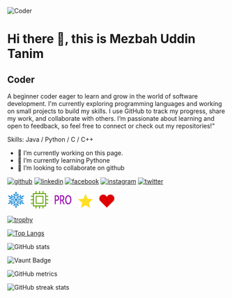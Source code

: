 ![ Coder](https://scontent.fdac24-4.fna.fbcdn.net/v/t39.30808-1/316540246_1645778519157748_5196813542737173620_n.jpg?stp=c0.0.730.730a_dst-jpg_s200x200&_nc_cat=109&ccb=1-7&_nc_sid=0ecb9b&_nc_eui2=AeGtGsOmTNuAR1ARKU6fLkJlrnUtjOqEeEqudS2M6oR4StdtyRobYvIa0-mJZr17BIAl1o-FA1RYD1IqMjx7S_3d&_nc_ohc=UPxwXPxj1PQQ7kNvgHGDYbx&_nc_ht=scontent.fdac24-4.fna&oh=00_AYCnlsIZ_hdHUlVj0ssDmXzg_s2yYHHyY19rJtUm6ZNTOw&oe=66CE0352)

# Hi there 👋, this is Mezbah Uddin Tanim
## Coder

 A beginner coder eager to learn and grow in the world of software development. I'm currently exploring programming languages and working on small projects to build my skills. I use GitHub to track my progress, share my work, and collaborate with others. I’m passionate about learning and open to feedback, so feel free to connect or check out my repositories!"

Skills: Java / Python / C / C++

- 🔭 I’m currently working on this page. 
- 🌱 I’m currently learning Pythone 
- 👯 I’m looking to collaborate on github 


[<img src='https://cdn.jsdelivr.net/npm/simple-icons@3.0.1/icons/github.svg' alt='github' height='40'>](https://github.com/Mezbah1611)  [<img src='https://cdn.jsdelivr.net/npm/simple-icons@3.0.1/icons/linkedin.svg' alt='linkedin' height='40'>](https://www.linkedin.com/in/mezbah-uddin-tanim/)  [<img src='https://cdn.jsdelivr.net/npm/simple-icons@3.0.1/icons/facebook.svg' alt='facebook' height='40'>](https://www.facebook.com/mdtanim.tanim)  [<img src='https://cdn.jsdelivr.net/npm/simple-icons@3.0.1/icons/instagram.svg' alt='instagram' height='40'>](https://www.instagram.com/mezbah_uddin_tanim/)  [<img src='https://cdn.jsdelivr.net/npm/simple-icons@3.0.1/icons/twitter.svg' alt='twitter' height='40'>](https://twitter.com/Mezbah203)  

<a href='https://archiveprogram.github.com/'><img src='https://raw.githubusercontent.com/acervenky/animated-github-badges/master/assets/acbadge.gif' width='40' height='40'></a> <a href='https://docs.github.com/en/developers'><img src='https://raw.githubusercontent.com/acervenky/animated-github-badges/master/assets/devbadge.gif' width='40' height='40'></a> <a href='https://github.com/pricing'><img src='https://raw.githubusercontent.com/acervenky/animated-github-badges/master/assets/pro.gif' width='40' height='40'></a> <a href='https://stars.github.com/'><img src='https://raw.githubusercontent.com/acervenky/animated-github-badges/master/assets/starbadge.gif' width='35' height='35'></a> <a href='https://docs.github.com/en/github/supporting-the-open-source-community-with-github-sponsors'><img src='https://raw.githubusercontent.com/acervenky/animated-github-badges/master/assets/sponsorbadge.gif' width='35' height='35'></a> 

[![trophy](https://github-profile-trophy.vercel.app/?username=Mezbah1611)](https://github.com/ryo-ma/github-profile-trophy)

[![Top Langs](https://github-readme-stats.vercel.app/api/top-langs/?username=Mezbah1611)](https://github.com/anuraghazra/github-readme-stats)

![GitHub stats](https://github-readme-stats.vercel.app/api?username=Mezbah1611&show_icons=true)  

![Vaunt Badge](https://api.vaunt.dev/v1/github/entities/Mezbah1611/contributions?format=svg&private=false)  

![GitHub metrics](https://metrics.lecoq.io/Mezbah1611)  

![GitHub streak stats](https://streak-stats.demolab.com/?user=Mezbah1611)  

